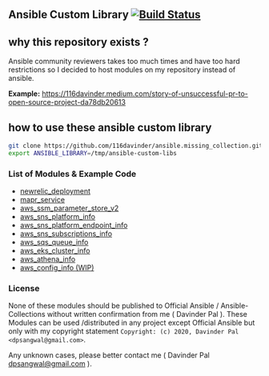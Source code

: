 ## Ansible Custom Library [![Build Status](https://travis-ci.com/116davinder/ansible-custom-libs.svg?branch=master)](https://travis-ci.com/116davinder/ansible-custom-libs)

## why this repository exists ?
Ansible community reviewers takes too much times and have too hard restrictions
so I decided to host modules on my repository instead of ansible.

**Example:** https://116davinder.medium.com/story-of-unsuccessful-pr-to-open-source-project-da78db20613

## how to use these ansible custom library
```bash
git clone https://github.com/116davinder/ansible.missing_collection.git /tmp
export ANSIBLE_LIBRARY=/tmp/ansible-custom-libs
```

### List of Modules & Example Code

- [newrelic_deployment](test-code/newrelic_deployment.yml)
- [mapr_service](test-code/mapr_service.yml)
- [aws_ssm_parameter_store_v2](test-code/aws_ssm_parameter_store_v2.yml)
- [aws_sns_platform_info](test-code/aws_sns_platform_info.yml)
- [aws_sns_platform_endpoint_info](test-code/aws_sns_platform_endpoint_info.yml)
- [aws_sns_subscriptions_info](test-code/aws_sns_subscriptions_info.yml)
- [aws_sqs_queue_info](test-code/aws_sqs_queue_info.yml)
- [aws_eks_cluster_info](test-code/aws_eks_cluster_info.yml)
- [aws_athena_info](test-code/aws_athena_info.yml)
- [aws_config_info (WIP)](test-code/aws_config_info.yml)

### License
None of these modules should be published to Official Ansible / Ansible-Collections without written confirmation from me ( Davinder Pal ).
These Modules can be used /distributed in any project except Official Ansible but only with my copyright statement `Copyright: (c) 2020, Davinder Pal <dpsangwal@gmail.com>`.

Any unknown cases, please better contact me ( Davinder Pal <dpsangwal@gmail.com> ).

